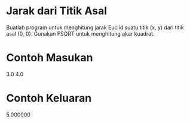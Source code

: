 # Jarak dari Titik Asal
Buatlah program untuk menghitung jarak Euclid suatu titik (x, y) dari titik asal (0, 0). Gunakan FSQRT untuk menghitung akar kuadrat.

# Contoh Masukan
3.0 4.0
# Contoh Keluaran
5.000000
